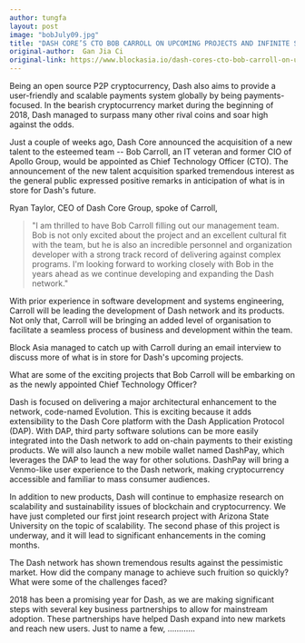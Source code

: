 ```yaml
---
author: tungfa
layout: post
image: "bobJuly09.jpg"
title: "DASH CORE’S CTO BOB CARROLL ON UPCOMING PROJECTS AND INFINITE SCALABILITY"
original-author:  Gan Jia Ci
original-link: https://www.blockasia.io/dash-cores-cto-bob-carroll-on-upcoming-projects-and-infinite-scalability/
---
```




Being an open source P2P cryptocurrency, Dash also aims to provide a user-friendly and scalable payments system globally by being payments-focused. In the bearish cryptocurrency market during the beginning of 2018, Dash managed to surpass many other rival coins and soar high against the odds.

Just a couple of weeks ago, Dash Core announced the acquisition of a new talent to the esteemed team -- Bob Carroll, an IT veteran and former CIO of Apollo Group, would be appointed as Chief Technology Officer (CTO). The announcement of the new talent acquisition sparked tremendous interest as the general public expressed positive remarks in anticipation of what is in store for Dash's future.

Ryan Taylor, CEO of Dash Core Group, spoke of Carroll,

> "I am thrilled to have Bob Carroll filling out our management team. Bob is not only excited about the project and an excellent cultural fit with the team, but he is also an incredible personnel and organization developer with a strong track record of delivering against complex programs. I'm looking forward to working closely with Bob in the years ahead as we continue developing and expanding the Dash network."

With prior experience in software development and systems engineering, Carroll will be leading the development of Dash network and its products. Not only that, Carroll will be bringing an added level of organisation to facilitate a seamless process of business and development within the team.

Block Asia managed to catch up with Carroll during an email interview to discuss more of what is in store for Dash's upcoming projects.

What are some of the exciting projects that Bob Carroll will be embarking on as the newly appointed Chief Technology Officer?

Dash is focused on delivering a major architectural enhancement to the network, code-named Evolution. This is exciting because it adds extensibility to the Dash Core platform with the Dash Application Protocol (DAP). With DAP, third party software solutions can be more easily integrated into the Dash network to add on-chain payments to their existing products. We will also launch a new mobile wallet named DashPay, which leverages the DAP to lead the way for other solutions. DashPay will bring a Venmo-like user experience to the Dash network, making cryptocurrency accessible and familiar to mass consumer audiences.

In addition to new products, Dash will continue to emphasize research on scalability and sustainability issues of blockchain and cryptocurrency. We have just completed our first joint research project with Arizona State University on the topic of scalability. The second phase of this project is underway, and it will lead to significant enhancements in the coming months.

The Dash network has shown tremendous results against the pessimistic market. How did the company manage to achieve such fruition so quickly? What were some of the challenges faced?

2018 has been a promising year for Dash, as we are making significant steps with several key business partnerships to allow for mainstream adoption. These partnerships have helped Dash expand into new markets and reach new users. Just to name a few, ............
